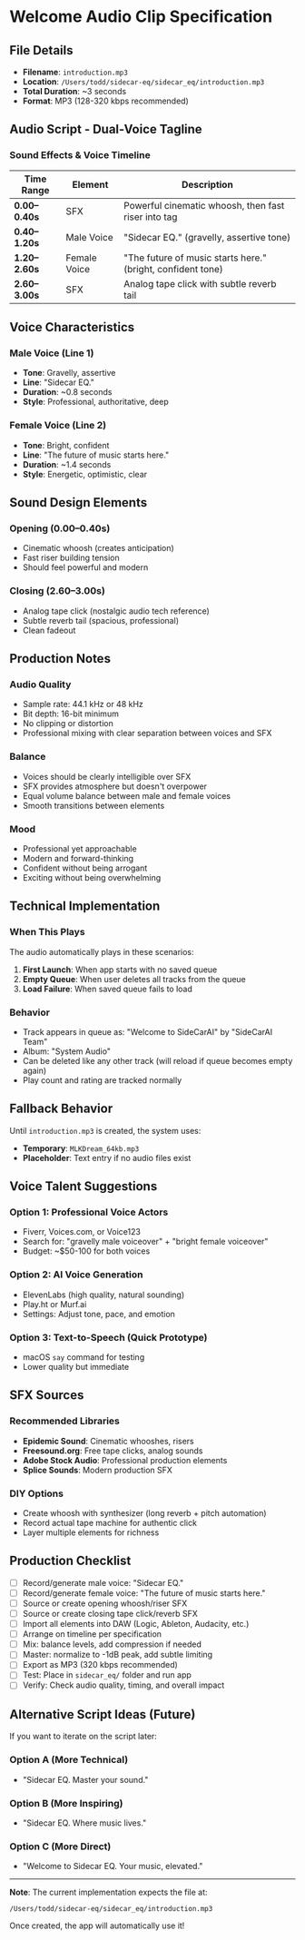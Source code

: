 # Welcome Audio Clip Specification

## File Details
- **Filename**: `introduction.mp3`
- **Location**: `/Users/todd/sidecar-eq/sidecar_eq/introduction.mp3`
- **Total Duration**: ~3 seconds
- **Format**: MP3 (128-320 kbps recommended)

## Audio Script - Dual-Voice Tagline

### Sound Effects & Voice Timeline

| Time Range | Element | Description |
|------------|---------|-------------|
| **0.00–0.40s** | SFX | Powerful cinematic whoosh, then fast riser into tag |
| **0.40–1.20s** | Male Voice | "Sidecar EQ." (gravelly, assertive tone) |
| **1.20–2.60s** | Female Voice | "The future of music starts here." (bright, confident tone) |
| **2.60–3.00s** | SFX | Analog tape click with subtle reverb tail |

## Voice Characteristics

### Male Voice (Line 1)
- **Tone**: Gravelly, assertive
- **Line**: "Sidecar EQ."
- **Duration**: ~0.8 seconds
- **Style**: Professional, authoritative, deep

### Female Voice (Line 2)
- **Tone**: Bright, confident
- **Line**: "The future of music starts here."
- **Duration**: ~1.4 seconds
- **Style**: Energetic, optimistic, clear

## Sound Design Elements

### Opening (0.00–0.40s)
- Cinematic whoosh (creates anticipation)
- Fast riser building tension
- Should feel powerful and modern

### Closing (2.60–3.00s)
- Analog tape click (nostalgic audio tech reference)
- Subtle reverb tail (spacious, professional)
- Clean fadeout

## Production Notes

### Audio Quality
- Sample rate: 44.1 kHz or 48 kHz
- Bit depth: 16-bit minimum
- No clipping or distortion
- Professional mixing with clear separation between voices and SFX

### Balance
- Voices should be clearly intelligible over SFX
- SFX provides atmosphere but doesn't overpower
- Equal volume balance between male and female voices
- Smooth transitions between elements

### Mood
- Professional yet approachable
- Modern and forward-thinking
- Confident without being arrogant
- Exciting without being overwhelming

## Technical Implementation

### When This Plays
The audio automatically plays in these scenarios:
1. **First Launch**: When app starts with no saved queue
2. **Empty Queue**: When user deletes all tracks from the queue
3. **Load Failure**: When saved queue fails to load

### Behavior
- Track appears in queue as: "Welcome to SideCarAI" by "SideCarAI Team"
- Album: "System Audio"
- Can be deleted like any other track (will reload if queue becomes empty again)
- Play count and rating are tracked normally

## Fallback Behavior

Until `introduction.mp3` is created, the system uses:
- **Temporary**: `MLKDream_64kb.mp3` 
- **Placeholder**: Text entry if no audio files exist

## Voice Talent Suggestions

### Option 1: Professional Voice Actors
- Fiverr, Voices.com, or Voice123
- Search for: "gravelly male voiceover" + "bright female voiceover"
- Budget: ~$50-100 for both voices

### Option 2: AI Voice Generation
- ElevenLabs (high quality, natural sounding)
- Play.ht or Murf.ai
- Settings: Adjust tone, pace, and emotion

### Option 3: Text-to-Speech (Quick Prototype)
- macOS `say` command for testing
- Lower quality but immediate

## SFX Sources

### Recommended Libraries
- **Epidemic Sound**: Cinematic whooshes, risers
- **Freesound.org**: Free tape clicks, analog sounds
- **Adobe Stock Audio**: Professional production elements
- **Splice Sounds**: Modern production SFX

### DIY Options
- Create whoosh with synthesizer (long reverb + pitch automation)
- Record actual tape machine for authentic click
- Layer multiple elements for richness

## Production Checklist

- [ ] Record/generate male voice: "Sidecar EQ."
- [ ] Record/generate female voice: "The future of music starts here."
- [ ] Source or create opening whoosh/riser SFX
- [ ] Source or create closing tape click/reverb SFX
- [ ] Import all elements into DAW (Logic, Ableton, Audacity, etc.)
- [ ] Arrange on timeline per specification
- [ ] Mix: balance levels, add compression if needed
- [ ] Master: normalize to -1dB peak, add subtle limiting
- [ ] Export as MP3 (320 kbps recommended)
- [ ] Test: Place in `sidecar_eq/` folder and run app
- [ ] Verify: Check audio quality, timing, and overall impact

## Alternative Script Ideas (Future)

If you want to iterate on the script later:

### Option A (More Technical)
- "Sidecar EQ. Master your sound."

### Option B (More Inspiring)  
- "Sidecar EQ. Where music lives."

### Option C (More Direct)
- "Welcome to Sidecar EQ. Your music, elevated."

---

**Note**: The current implementation expects the file at:
```
/Users/todd/sidecar-eq/sidecar_eq/introduction.mp3
```

Once created, the app will automatically use it!
